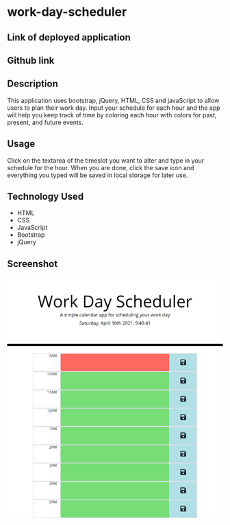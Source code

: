 # work-day-scheduler

## Link of deployed application 

## Github link 


## Description

This application uses bootstrap, jQuery, HTML, CSS and javaScript to allow users to plan their work day. Input your schedule for each hour and the app will help you keep track of time by coloring each hour with colors for past, present, and future events.

## Usage

Click on the textarea of the timeslot you want to alter and type in your schedule for the hour. When you are done, click the save icon and everything you typed will be saved in local storage for later use.

## Technology Used

* HTML
* CSS
* JavaScript
* Bootstrap
* jQuery

## Screenshot
![Screenshot of deployed app](./assets/images/screenshot.png)


